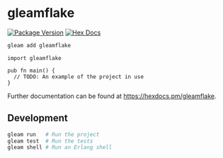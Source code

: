# gleamflake

[![Package Version](https://img.shields.io/hexpm/v/gleamflake)](https://hex.pm/packages/gleamflake)
[![Hex Docs](https://img.shields.io/badge/hex-docs-ffaff3)](https://hexdocs.pm/gleamflake/)

```sh
gleam add gleamflake
```
```gleam
import gleamflake

pub fn main() {
  // TODO: An example of the project in use
}
```

Further documentation can be found at <https://hexdocs.pm/gleamflake>.

## Development

```sh
gleam run   # Run the project
gleam test  # Run the tests
gleam shell # Run an Erlang shell
```
